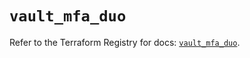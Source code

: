 # `vault_mfa_duo`

Refer to the Terraform Registry for docs: [`vault_mfa_duo`](https://registry.terraform.io/providers/hashicorp/vault/4.2.0/docs/resources/mfa_duo).
